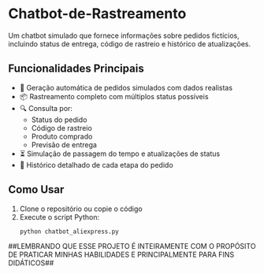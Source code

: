 # Chatbot-de-Rastreamento
Um chatbot simulado que fornece informações sobre pedidos fictícios, incluindo status de entrega, código de rastreio e histórico de atualizações.

## Funcionalidades Principais

- 🚀 Geração automática de pedidos simulados com dados realistas
- 📦 Rastreamento completo com múltiplos status possíveis
- 🔍 Consulta por:
  - Status do pedido
  - Código de rastreio
  - Produto comprado
  - Previsão de entrega
- ⏳ Simulação de passagem do tempo e atualizações de status
- 📅 Histórico detalhado de cada etapa do pedido

## Como Usar

1. Clone o repositório ou copie o código
2. Execute o script Python:
   ```bash
   python chatbot_aliexpress.py

##LEMBRANDO QUE ESSE PROJETO É INTEIRAMENTE COM O PROPÓSITO DE PRATICAR MINHAS HABILIDADES E PRINCIPALMENTE PARA FINS DIDÁTICOS##
